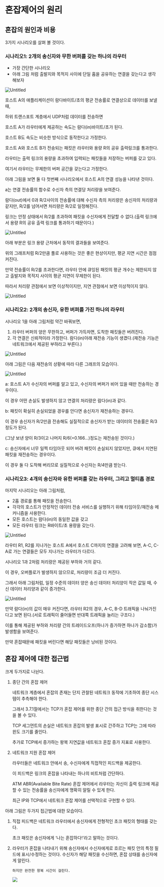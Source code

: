 # 혼잡제어의 원리

## 혼잡의 원인과 비용

3가지 시나리오를 살펴 볼 것이다.

### 시나리오1: 2개의 송신자와 무한 버퍼를 갖는 하나의 라우터

- 가장 간단한 시나리오
- 아래 그림 처럼 출발지와 목적지 사이에 단일 홉을 공유하는 연결을 갖는다고 생각해보자

![Untitled](https://user-images.githubusercontent.com/86337233/211454689-76fb01a5-de4b-4556-a80b-fc908571ceda.png)

호스트 A의 애플리케이션이 람다바이트/초의 평균 전송률로 연결상으로 데이터를 보낼 때,

하위 트랜스포트 계층에서 UDP처럼 데이터를 전송하면

호스트 A가 라우터에게 제공하는 속도는 람다(in)바이트/초가 된다.

호스트 B도 속도는 비슷한 방식으로 동작한다고 가정한다.

호스트 A와 호스트 B가 전송되는 패킷은 라우터와 용량 R의 공유 출력링크를 통과한다.

라우터는 출력 링크의 용량을 초과하여 입력되는 패킷들을 저장하는 버퍼를 갖고 있다.

여기서 라우터는 무제한의 버퍼 공간을 갖는다고 가정한다.

아래 그림을 보면 둘 다 첫번째 시나리오에서 호스트 A의 연결 성능을 나타낸 것이다.

a는 연결 전송률의 함수로 수신자 측의 연결당 처리량을 보여준다.

람다(out)에서 0과 R/2사이의 전송률에 대해 수신자 측의 처리량은 송신자의 처리량과 같지만, R/2를 넘어서면 처리량은 R/2로 일정해진다.

링크는 안정 상태에서 R/2를 초과하여 패킷을 수신자에게 전달할 수 없다.(출력 링크에서 용량 R의 공유 출력 링크를 통과하기 때문이다.)

![Untitled](https://user-images.githubusercontent.com/86337233/211454696-58c0e5d1-ece7-4eaf-ab49-12ca7b243f3e.png)

아래 부분은 링크 용량 근처에서 동작의 결과들을 보여준다.

위의 그래프처럼 R/2만큼 풀로 사용하는 것은 좋은 현상이지만, 평균 지연 시간은 점점 커진다.

만약 전송률이 R/2를 초과한다면, 라우터 안에 큐잉된 패킷의 평균 개수는 제한되지 않고 출발지와 목적지 사이의 평균 지연이 무제한이 된다.

따라서 처리량 관점에서 보면 이상적이지만, 지연 관점에서 보면 이상적이지 않다.

![Untitled](https://user-images.githubusercontent.com/86337233/211454693-638ed740-069f-498a-9928-1da5aad7544b.png)

### 시나리오2: 2개의 송신자, 유한 버퍼를 가진 하나의 라우터

시나리오 1을 아래 그림처럼 약간 바꿔보면,

1. 라우터 버퍼의 양은 무한하고, 버퍼가 가득차면, 도착한 패킷들은 버려진다.
2. 각 연결은 신뢰적이라 가정한다. 람다(in)아래 재전송 기능이 생겼다.(재전송 기능은 네트워크에서 제공된 부하라고 부른다.)

![Untitled](https://user-images.githubusercontent.com/86337233/211454689-76fb01a5-de4b-4556-a80b-fc908571ceda.png)

아래 그림은 다음 재전송의 상황에 따라 다른 그래프의 모습이다.

![Untitled](https://user-images.githubusercontent.com/86337233/211454701-c4833238-04e5-4e71-930a-da27777bcec6.png)

a: 호스트 A가 수신자의 버퍼를 알고 있고, 수신자의 버퍼가 비어 있을 때만 전송하는 경우이다.

이 경우 어떤 손실도 발생하지 않고 연결의 처리량은 람다(in)과 같다.

b: 패킷이 확실히 손실되었을 경우를 안다면 송신자가 재전송하는 경우다.

이 경우 송신자가 R/2만큼 전송해도 실질적으로 송신자가 받는 데이터의 전송률은 R/3정도가 된다.

(그냥 보낸 양이 R/3이고 나머지 R/6(=0.166…)정도는 재전송된 것이다.)

c: 송신자에서 너무 일찍 타임아웃 되어 버려 패킷이 손실되지 않았지만, 큐에서 지연된 패킷을 재전송하는 경우이다.

이 경우 둘 다 도착해 버리므로 실질적으로 수신자는 R/4만큼 받는다.

### 시나리오3: 4개의 송신자와 유한 버퍼를 갖는 라우터, 그리고 멀티홉 경로

마지막 시나리오는 아래 그림처럼,

- 2홉 경로를 통해 패킷을 전송한다.
- 각각의 호스트가 안정적인 데이터 전송 서비스를 실행하기 위해 타임아웃/재전송 메커니즘을 사용한다.
- 모든 호스트는 람다(in)의 동일한 값을 갖고
- 모든 라우터 링크는 R바이트/초 용량을 갖는다.

![Untitled](https://user-images.githubusercontent.com/86337233/211454704-dbe234c3-f42c-4129-a971-03994afbfad0.png)

라우터 R1, R2를 지나가는 호스트 A에서 호스트 C까지의 연결을 고려해 보면, A-C, C-A로 가는 연결들은 모두 지나가는 라우터가 다르다.

시나리오 1과 2처럼 처리량은 제공된 부하와 거의 같다.

이 경우, 오버플로가 발생하지 않으므로, 처리량이 조금 더 커진다.

그래서 아래 그림처럼, 일정 수준의 데이터 양은 송신 데이터 처리양이 작은 값일 때, 수신 데이터 처리양과 같이 증가한다.

![Untitled](https://user-images.githubusercontent.com/86337233/211454705-89d22fd0-1433-4a11-ac8b-3f284d3e4dbb.png)

만약 람다(in)의 값이 매우 커진다면, 라우터 R2의 경우, A-C, B-D 트래픽을 나눠가진다고 보면 된다.(서로 트래픽이 줄어들면 반대쪽 트래픽을 늘리는 구조다.)

이를 통해 제공된 부하와 처리량 간의 트레이드오프(하나가 증가하면 하나가 감소함)가 발생함을 보여준다.

만약 혼잡때문에 패킷을 버린다면 해당 패킷들은 낭비된 것이다.

## 혼잡 제어에 대한 접근법

크게 두가지로 나뉜다.

1. 종단 간의 혼잡 제어

   네트워크 계층에서 혼잡의 존재는 단지 관찰된 네트워크 동작에 기초하여 종단 시스템이 추측해야 한다.

   그래서 3.7.1절에서는 TCP가 혼잡 제어를 위한 종단 간의 접근 방식을 취한다는 것을 볼 수 있다.

   TCP 세그먼트의 손실은 네트워크 혼잡의 발생 표시로 간주하고 TCP는 그에 따라 윈도 크기를 줄인다.

   추가로 TCP에서 증가하는 왕복 지연값을 네트워크 혼잡 증가 지표로 사용한다.

2. 네트워크 지원 혼잡 제어

   라우터들은 네트워크 안에서 송, 수신자에게 직접적인 피드백을 제공한다.

   이 피드백은 링크의 혼잡을 나타내는 하나의 비트처럼 간단하다.

   ATM ABR(Available Bite Rate) 혼잡 제어에서 라우터는 자신이 출력 링크에 제공할 수 있는 전송률을 송신자에게 명확히 알릴 수 있게 한다.

   최근 IP와 TCP에서 네트워크 혼잡 제어를 선택적으로 구현할 수 있다.

아래 그림은 두가지 접근법에 대한 모습이다.

1.  직접 피드백은 네트워크 라우터에서 송신자에게 전형적인 초크 패킷의 형태를 갖는다.

    초크 패킷은 송신자에게 ‘나는 혼잡하다!’라고 말하는 것이다.

2.  라우터가 혼잡을 나타내기 위해 송신자에서 수신자에게로 흐르는 패킷 안의 특정 필드에 표시/수정하는 것이다.
        수신자가 해당 패킷을 수신하면, 혼잡 상태를 송신자에게 알린다.

        하지만 완전한 왕복 시간이 걸린다.
    ![](https://user-images.githubusercontent.com/86337233/211454707-13003c37-f04c-4276-8f62-9c6287bbd253.png)
